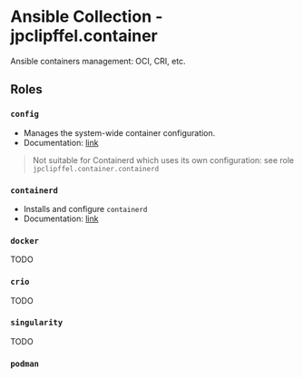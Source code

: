 # Ansible Collection - jpclipffel.container

Ansible containers management: OCI, CRI, etc.

## Roles

### `config`

* Manages the system-wide container configuration.
* Documentation: [link](roles/config/README.md)

> Not suitable for Containerd which uses its own configuration: see role `jpclipffel.container.containerd`

### `containerd`

* Installs and configure `containerd`
* Documentation: [link](roles/containerd/README.md)

### `docker`
TODO

### `crio`
TODO

### `singularity`
TODO

### `podman`
